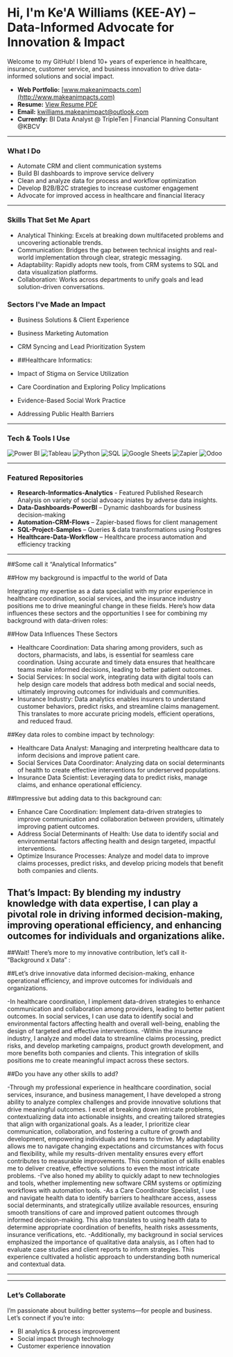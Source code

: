 # Hi, I'm Ke'A Williams (KEE-AY) – Data-Informed Advocate for Innovation & Impact

Welcome to my GitHub! I blend 10+ years of experience in healthcare, insurance, customer service, and business innovation to drive data-informed solutions and social impact.

- **Web Portfolio:** [www.makeanimpacts.com](http://www.makeanimpacts.com)
- **Resume:** [View Resume PDF](https://github.com/YOUR-USERNAME/YOUR-REPO/blob/main/K.Williams_Resume_2025.pdf)
- **Email:** kwilliams.makeanimpact@outlook.com
- **Currently:** BI Data Analyst @ TripleTen | Financial Planning Consultant @KBCV

---
### **What I Do**
- Automate CRM and client communication systems
- Build BI dashboards to improve service delivery
- Clean and analyze data for process and workflow optimization
- Develop B2B/B2C strategies to increase customer engagement
- Advocate for improved access in healthcare and financial literacy

---
### **Skills That Set Me Apart**
- Analytical Thinking: Excels at breaking down multifaceted problems and uncovering actionable trends.
- Communication: Bridges the gap between technical insights and real-world implementation through clear, strategic messaging.
- Adaptability: Rapidly adopts new tools, from CRM systems to SQL and data visualization platforms.
- Collaboration: Works across departments to unify goals and lead solution-driven conversations.

### **Sectors I've Made an Impact**
- Business Solutions & Client Experience
- Business Marketing Automation
- CRM Syncing and Lead Prioritization System
 
 -  ##Healthcare Informatics:
- Impact of Stigma on Service Utilization
- Care Coordination and Exploring Policy Implications
- Evidence-Based Social Work Practice
- Addressing Public Health Barriers

---
### **Tech & Tools I Use**
![Power BI](https://img.shields.io/badge/Power_BI-F2C811?style=flat-square&logo=powerbi&logoColor=black)
![Tableau](https://img.shields.io/badge/Tableau-E97627?style=flat-square&logo=tableau&logoColor=white)
![Python](https://img.shields.io/badge/Python-3776AB?style=flat-square&logo=python&logoColor=white)
![SQL](https://img.shields.io/badge/SQL-4479A1?style=flat-square&logo=postgresql&logoColor=white)
![Google Sheets](https://img.shields.io/badge/Google_Sheets-34A853?style=flat-square&logo=google-sheets&logoColor=white)
![Zapier](https://img.shields.io/badge/Zapier-FF4A00?style=flat-square&logo=zapier&logoColor=white)
![Odoo](https://img.shields.io/badge/Odoo-875A7B?style=flat-square&logo=odoo&logoColor=white)

---
### **Featured Repositories**
- **Research-Informatics-Analytics** - Featured Published Research Analysis on variety of social advoacy iniates by adverse data insights.
- **Data-Dashboards-PowerBI** – Dynamic dashboards for business decision-making
- **Automation-CRM-Flows** – Zapier-based flows for client management
- **SQL-Project-Samples** – Queries & data transformations using Postgres
- **Healthcare-Data-Workflow** – Healthcare process automation and efficiency tracking

___________________________________________________________________________________________________________________________________________________________________________________________________________________________________

##Some call it “Analytical Informatics”

##How my background is impactful to the world of Data

Integrating my expertise as a data specialist with my prior experience in healthcare coordination, social services, and the insurance industry positions me to drive meaningful change in these fields. Here’s how data influences these sectors and the opportunities I see for combining my background with data-driven roles:  

##How Data Influences These Sectors

- Healthcare Coordination: Data sharing among providers, such as doctors, pharmacists, and labs, is essential for seamless care coordination. Using accurate and timely data ensures that healthcare teams make informed decisions, leading to better patient outcomes.  
- Social Services: In social work, integrating data with digital tools can help design care models that address both medical and social needs, ultimately improving outcomes for individuals and communities.  
- Insurance Industry: Data analytics enables insurers to understand customer behaviors, predict risks, and streamline claims management. This translates to more accurate pricing models, efficient operations, and reduced fraud.  

##Key data roles to combine impact by technology: 
- Healthcare Data Analyst: Managing and interpreting healthcare data to inform decisions and improve patient care.  
- Social Services Data Coordinator: Analyzing data on social determinants of health to create effective interventions for underserved populations.  
- Insurance Data Scientist: Leveraging data to predict risks, manage claims, and enhance operational efficiency.  

##Impressive but adding data to this background can:
- Enhance Care Coordination: Implement data-driven strategies to improve communication and collaboration between providers, ultimately improving patient outcomes.  
- Address Social Determinants of Health: Use data to identify social and environmental factors affecting health and design targeted, impactful interventions.  
- Optimize Insurance Processes: Analyze and model data to improve claims processes, predict risks, and develop pricing models that benefit both companies and clients.  

## That’s Impact: By blending my industry knowledge with data expertise, I can play a pivotal role in driving informed decision-making, improving operational efficiency, and enhancing outcomes for individuals and organizations alike.

##Wait! There’s more to my innovative contribution, let’s call it- “Background x Data” :

##Let’s drive innovative data informed decision-making, enhance operational efficiency, and improve outcomes for individuals and organizations. 

-In healthcare coordination, I implement data-driven strategies to enhance communication and collaboration among providers, leading to better patient outcomes. In social services, I can use data to identify social and environmental factors affecting health and overall well-being, enabling the design of targeted and effective interventions. 
-Within the insurance industry, I analyze and model data to streamline claims processing, predict risks, and develop marketing campaigns, product growth development, and more benefits both companies and clients. This integration of skills positions me to create meaningful impact across these sectors.

##Do you have any other skills to add?

-Through my professional experience in healthcare coordination, social services, insurance, and business management, I have developed a strong ability to analyze complex challenges and provide innovative solutions that drive meaningful outcomes. I excel at breaking down intricate problems, contextualizing data into actionable insights, and creating tailored strategies that align with organizational goals. As a leader, I prioritize clear communication, collaboration, and fostering a culture of growth and development, empowering individuals and teams to thrive. My adaptability allows me to navigate changing expectations and circumstances with focus and flexibility, while my results-driven mentality ensures every effort contributes to measurable improvements. This combination of skills enables me to deliver creative, effective solutions to even the most intricate problems.
-I’ve also honed my ability to quickly adapt to new technologies and tools, whether implementing new software CRM systems or optimizing workflows with automation tools.
-As a Care Coordinator Specialist, I use and navigate health data to identify barriers to healthcare access, assess social determinants, and strategically utilize available resources, ensuring smooth transitions of care and improved patient outcomes through informed decision-making. This also translates to using health data to determine appropriate coordination of benefits, health risks assessments, insurance verifications, etc.
-Additionally, my background in social services emphasized the importance of qualitative data analysis, as I often had to evaluate case studies and client reports to inform strategies. This experience cultivated a holistic approach to understanding both numerical and contextual data.
______________________________________________________________________________________________________________________________________________________________________________________________________________________________________

---
### **Let’s Collaborate**
I’m passionate about building better systems—for people and business. Let’s connect if you’re into:
- BI analytics & process improvement
- Social impact through technology
- Customer experience innovation
